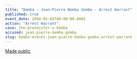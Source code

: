 ```yaml
---
title: "Bemba - Jean-Pierre Bemba Gombo - Arrest Warrant"
published: true
event_date: 2008-05-04T00:00:00.000Z
action: "Arrest Warrant"
case: the-prosecutor-v-bemba
accused: jean-pierre-bemba-gombo
slug: bemba-events-jean-pierre-bemba-gombo-arrest-warrant
---
```


[Made public](http://www.icc-cpi.int/iccdocs/doc/doc1694691.pdf)
